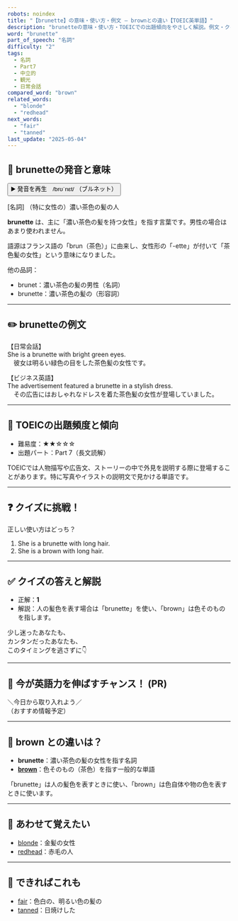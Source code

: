 ```yaml
---
robots: noindex
title: "【brunette】の意味・使い方・例文 ― brownとの違い【TOEIC英単語】"
description: "brunetteの意味・使い方・TOEICでの出題傾向をやさしく解説。例文・クイズ付きでbrownとの違いもわかりやすく学べます。"
word: "brunette"
part_of_speech: "名詞"
difficulty: "2"
tags:
  - 名詞
  - Part7
  - 中立的
  - 観光
  - 日常会話
compared_word: "brown"
related_words:
  - "blonde"
  - "redhead"
next_words:
  - "fair"
  - "tanned"
last_update: "2025-05-04"
---
```


## 🔰 brunetteの発音と意味

<button class="play-audio" onclick="playTTS('brunette')">
  <span class="play-audio-main">
    ▶️ 発音を再生　/brʊˈnɛt/
  </span>
  <span class="play-audio-sub">
    （ブルネット）
  </span>
</button>

[名詞] （特に女性の）濃い茶色の髪の人

**brunette** は、主に「濃い茶色の髪を持つ女性」を指す言葉です。男性の場合はあまり使われません。

語源はフランス語の「brun（茶色）」に由来し、女性形の「-ette」が付いて「茶色髪の女性」という意味になりました。

他の品詞：  
- brunet：濃い茶色の髪の男性（名詞）
- brunette：濃い茶色の髪の（形容詞）

---

## ✏️ brunetteの例文

【日常会話】  
She is a brunette with bright green eyes.  
　彼女は明るい緑色の目をした茶色髪の女性です。

【ビジネス英語】  
The advertisement featured a brunette in a stylish dress.  
　その広告にはおしゃれなドレスを着た茶色髪の女性が登場していました。

---

## 🎯 TOEICの出題頻度と傾向

- 難易度：★★☆☆☆
- 出題パート：Part 7（長文読解）

TOEICでは人物描写や広告文、ストーリーの中で外見を説明する際に登場することがあります。特に写真やイラストの説明文で見かける単語です。

---

## ❓ クイズに挑戦！

正しい使い方はどっち？

1. She is a brunette with long hair.  
2. She is a brown with long hair.

---

## ✅ クイズの答えと解説

- 正解：**1**
- 解説：人の髪色を表す場合は「brunette」を使い、「brown」は色そのものを指します。

少し迷ったあなたも、  
カンタンだったあなたも、  
このタイミングを逃さずに👇️

---

## 🚀 今が英語力を伸ばすチャンス！ (PR)

<div class="info-center">
＼今日から取り入れよう／<br>  
（おすすめ情報予定）
</div>

---

## 🤔  brown との違いは？

- **brunette**：濃い茶色の髪の女性を指す名詞
- **[brown](/brown)**：色そのもの（茶色）を指す一般的な単語

「brunette」は人の髪色を表すときに使い、「brown」は色自体や物の色を表すときに使います。

---

## 🧩 あわせて覚えたい

- [blonde](/blonde)：金髪の女性
- [redhead](/redhead)：赤毛の人

---

## 📖 できればこれも

- [fair](/fair)：色白の、明るい色の髪の
- [tanned](/tanned)：日焼けした


<!-- cvid: aid09_bid21 -->

